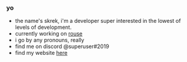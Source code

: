 ### yo
- the name's skrek, i'm a developer super interested in the lowest of levels of development.
- currently working on [rouse](https://github.com/skrekhere/rouse)
- i go by any pronouns, really
- find me on discord @superuser#2019
- find my website [here](https://skrek.gg)
